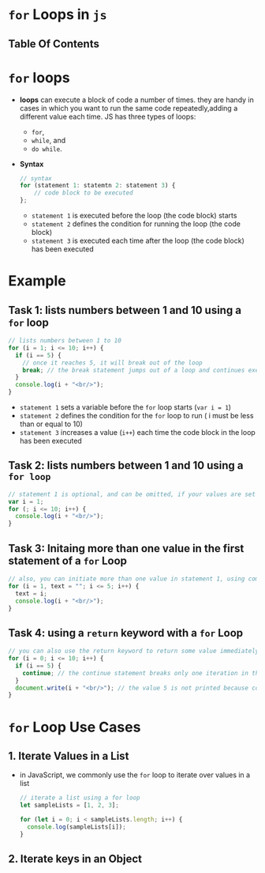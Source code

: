 # `for` Loops in `js`

## Table Of Contents

# `for` loops

- **loops** can execute a block of code a number of times. they are handy in cases in which you want to run the same code repeatedly,adding a different value each time. JS has three types of loops:

  - `for`,
  - `while`, and
  - `do while`.

- **Syntax**
  ```js
  // syntax
  for (statement 1: statemtn 2: statement 3) {
      // code block to be executed
  };
  ```
  - `statement 1` is executed before the loop (the code block) starts
  - `statement 2` defines the condition for running the loop (the code block)
  - `statement 3` is executed each time after the loop (the code block) has been executed

# Example

## Task 1: lists numbers between 1 and 10 using a `for` loop

```js
// lists numbers between 1 to 10
for (i = 1; i <= 10; i++) {
  if (i == 5) {
    // once it reaches 5, it will break out of the loop
    break; // the break statement jumps out of a loop and continues executing the code after the loops
  }
  console.log(i + "<br/>");
}
```

- `statement 1` sets a variable before the `for` loop starts (`var i = 1`)
- `statement 2` defines the condition for the `for` loop to run ( i must be less than or equal to 10)
- `statement 3` increases a value (`i++`) each time the code block in the loop has been executed

## Task 2: lists numbers between 1 and 10 using a `for loop`

```js
// statement 1 is optional, and can be omitted, if your values are set before the loop starts
var i = 1;
for (; i <= 10; i++) {
  console.log(i + "<br/>");
}
```

## Task 3: Initaing more than one value in the first statement of a `for` Loop

```js
// also, you can initiate more than one value in statement 1, using commas to seperate them
for (i = 1, text = ""; i <= 5; i++) {
  text = i;
  console.log(i + "<br/>");
}
```

## Task 4: using a `return` keyword with a `for` Loop

```js
// you can also use the return keyword to return some value immediately from the loop inside of a fuction. This will also break the loop
for (i = 0; i <= 10; i++) {
  if (i == 5) {
    continue; // the continue statement breaks only one iteration in the loop, and continues with the next iteration
  }
  document.write(i + "<br/>"); // the value 5 is not printed because continue skips that iteration of the loop
}
```

# `for` Loop Use Cases

## 1. Iterate Values in a List

- in JavaScript, we commonly use the `for` loop to iterate over values in a list

  ```javascript
  // iterate a list using a for loop
  let sampleLists = [1, 2, 3];

  for (let i = 0; i < sampleLists.length; i++) {
    console.log(sampleLists[i]);
  }
  ```

## 2. Iterate keys in an Object
